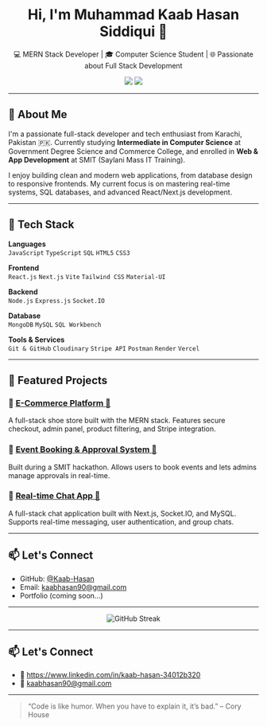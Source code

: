 <!--## Hi there 👋

**Kaab-Hasan/Kaab-Hasan** is a ✨ _special_ ✨ repository because its `README.md` (this file) appears on your GitHub profile.

Here are some ideas to get you started:

- 🔭 I’m currently working on ...
- 🌱 I’m currently learning ...
- 👯 I’m looking to collaborate on ...
- 🤔 I’m looking for help with ...
- 💬 Ask me about ...
- 📫 How to reach me: ...
- 😄 Pronouns: ...
- ⚡ Fun fact: ...

# I'm Muhammad Kaab Hasan Siddiqui

🎓 Intermediate CS Student @ Government Degree Science & Commerce College  
💻 Web & App Development Trainee @ SMIT  
🌐 MERN Stack Developer | React, Node.js, MongoDB, Express

---

## 🔧 Technologies & Tools
![React](https://img.shields.io/badge/-React-61DAFB?logo=react&logoColor=white)
![Node.js](https://img.shields.io/badge/-Node.js-339933?logo=node.js&logoColor=white)
![MongoDB](https://img.shields.io/badge/-MongoDB-47A248?logo=mongodb&logoColor=white)
![Express](https://img.shields.io/badge/-Express.js-000000?logo=express&logoColor=white)
![Material-UI](https://img.shields.io/badge/-Material--UI-0081CB?logo=mui&logoColor=white)
![Git](https://img.shields.io/badge/-Git-F05032?logo=git&logoColor=white)
![GitHub](https://img.shields.io/badge/-GitHub-181717?logo=github&logoColor=white)

---

## 🛠️ Projects

### 📦 Shoe E-commerce Website (MERN Stack)
A full-stack e-commerce site with user and admin dashboards, payment via Stripe, product filtering, and image uploads via Cloudinary.  
[🔗 GitHub Repo](#) | [🌐 Live Demo](#)

### 📅 Event Booking & Approval System
Built during a hackathon at SMIT – allows users to book events, with an approval system for admins.  
[🔗 GitHub Repo](#)-->
<h1 align="center">Hi, I'm Muhammad Kaab Hasan Siddiqui 👋</h1>

<p align="center">
  💻 MERN Stack Developer | 🎓 Computer Science Student | 🌐 Passionate about Full Stack Development
</p>

<p align="center">
  <a href="https://github.com/Kaab-Hasan"><img src="https://img.shields.io/github/followers/Kaab-Hasan?label=GitHub&style=social" /></a>
  <a href="mailto:kaabhasan90@gmail.com"><img src="https://img.shields.io/badge/Email-kaabhasan90@gmail.com-blue?style=flat-square&logo=gmail" /></a>
</p>

---

## 🚀 About Me

I'm a passionate full-stack developer and tech enthusiast from Karachi, Pakistan 🇵🇰. Currently studying **Intermediate in Computer Science** at Government Degree Science and Commerce College, and enrolled in **Web & App Development** at SMIT (Saylani Mass IT Training).

I enjoy building clean and modern web applications, from database design to responsive frontends. My current focus is on mastering real-time systems, SQL databases, and advanced React/Next.js development.

---

## 🧠 Tech Stack

**Languages**  
`JavaScript` `TypeScript` `SQL` `HTML5` `CSS3`

**Frontend**  
`React.js` `Next.js` `Vite` `Tailwind CSS` `Material-UI`

**Backend**  
`Node.js` `Express.js` `Socket.IO`

**Database**  
`MongoDB` `MySQL` `SQL Workbench`

**Tools & Services**  
`Git & GitHub` `Cloudinary` `Stripe API` `Postman` `Render` `Vercel`

---

## 📌 Featured Projects

### 🔹 [E-Commerce Platform 👟](https://github.com/Kaab-Hasan/E-commerce-)
A full-stack shoe store built with the MERN stack. Features secure checkout, admin panel, product filtering, and Stripe integration.

### 🔹 [Event Booking & Approval System 📅](https://github.com/Kaab-Hasan/Event-Booking)
Built during a SMIT hackathon. Allows users to book events and lets admins manage approvals in real-time.

### 🔹 [Real-time Chat App 💬](https://github.com/Kaab-Hasan/chatapp)
A full-stack chat application built with Next.js, Socket.IO, and MySQL. Supports real-time messaging, user authentication, and group chats.

---

## 📫 Let's Connect

- GitHub: [@Kaab-Hasan](https://github.com/Kaab-Hasan)
- Email: [kaabhasan90@gmail.com](mailto:kaabhasan90@gmail.com)
- Portfolio (coming soon...)

---

<p align="center">
  <img src="https://github-readme-streak-stats.herokuapp.com/?user=Kaab-Hasan&theme=blue-green" alt="GitHub Streak" />
</p>


---

## 📫 Let's Connect
- 💼 https://www.linkedin.com/in/kaab-hasan-34012b320
- 📧 kaabhasan90@gmail.com

---

> “Code is like humor. When you have to explain it, it’s bad.” – Cory House
